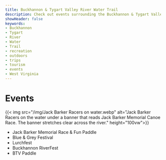 ```yaml
---
title: Buckhannon & Tygart Valley River Water Trail
description: Check out events surrounding the Buckhannon & Tygart Valley River Water Trail.
showHeader: false
keywords:
- Buckhannon
- Tygart
- River
- Water
- Trail
- recreation
- outdoors
- trips
- tourism
- events
- West Virginia
---
```


# Events

{{< img src="/img/Jack Barker Racers on water.webp" alt="Jack Barker Racers on the water under a banner that reads Jack Barker Memorial Canoe Race. The banner stretches clear across the river." height="100vw">}}

- Jack Barker Memorial Race & Fun Paddle
- Blue & Grey Festival 
- Lurchfest 
- Buckhannon RiverFest
- BTV Paddle
